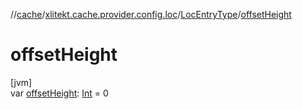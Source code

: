 //[cache](../../../index.md)/[xlitekt.cache.provider.config.loc](../index.md)/[LocEntryType](index.md)/[offsetHeight](offset-height.md)

# offsetHeight

[jvm]\
var [offsetHeight](offset-height.md): [Int](https://kotlinlang.org/api/latest/jvm/stdlib/kotlin/-int/index.html) = 0
